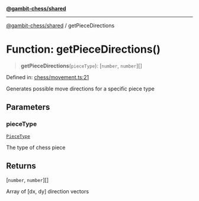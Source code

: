 [**@gambit-chess/shared**](../README.md)

***

[@gambit-chess/shared](../globals.md) / getPieceDirections

# Function: getPieceDirections()

> **getPieceDirections**(`pieceType`): \[`number`, `number`\][]

Defined in: [chess/movement.ts:21](https://github.com/cango91/gambit-chess/blob/b8ea13e4976c99c29d095eae7bc504b86f9add51/shared/src/chess/movement.ts#L21)

Generates possible move directions for a specific piece type

## Parameters

### pieceType

[`PieceType`](../type-aliases/PieceType.md)

The type of chess piece

## Returns

\[`number`, `number`\][]

Array of [dx, dy] direction vectors
